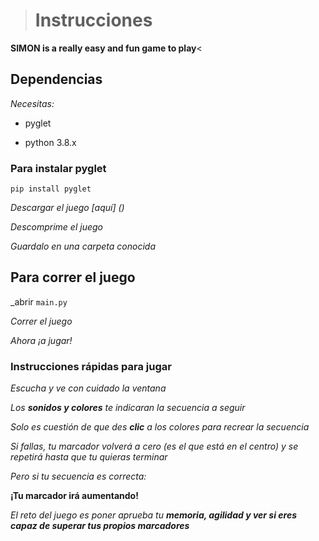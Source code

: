 ># Instrucciones

**SIMON is a really easy and fun game to play**<

## Dependencias

*Necesitas:*

* pyglet

* python 3.8.x

### Para instalar pyglet

`pip install pyglet`

_Descargar el juego [aquí] ()_

_Descomprime el juego_

_Guardalo en una carpeta conocida_

## Para correr el juego

_abrir `main.py`

_Correr el juego_

_Ahora ¡a jugar!_

### Instrucciones rápidas para jugar

_Escucha y ve con cuidado la ventana_

_Los **sonidos y colores** te indicaran la secuencia a seguir_

_Solo es cuestión de que des **clic** a los colores para recrear la secuencia_

_Si fallas, tu marcador volverá a cero (es el que está en el centro) y se repetirá hasta que tu quieras terminar_

_Pero si tu secuencia es correcta:_

**¡Tu marcador irá aumentando!**

_El reto del juego es poner aprueba tu **memoria, agilidad y ver si eres capaz de superar tus propios marcadores**_
